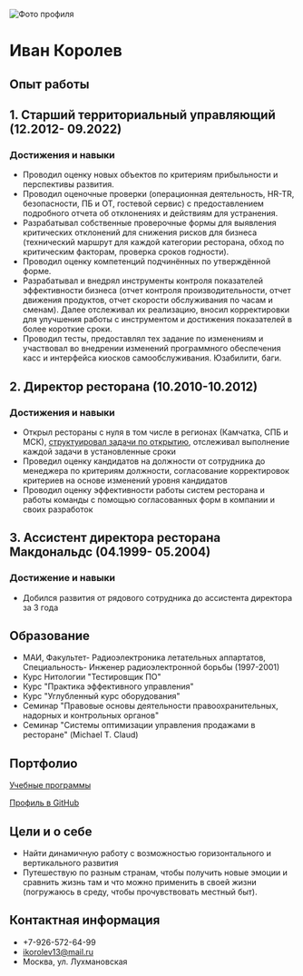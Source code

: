 ![Фото профиля](https://drive.google.com/file/d/1z_v2P-HnDcuFy31ww6oGg4JMLRxQ0Eu2/view?usp=sharing)
# Иван Королев

## Опыт работы

## 1. Старший территориальный управляющий (12.2012- 09.2022)
   ### Достижения и навыки
   - Проводил оценку новых объектов по критериям прибыльности и перспективы развития.
   - Проводил оценочные проверки (операционная деятельность, HR-TR, безопасности, ПБ и ОТ, гостевой сервис) с предоставлением подробного отчета об отклонениях и действиям для устранения.
   - Разрабатывал собственные проверочные формы для выявления критических отклонений для снижения рисков для бизнеса (технический маршрут для каждой категории ресторана, обход по критическим факторам, проверка сроков годности).
   - Проводил оценку компетенций подчинённых по утверждённой форме.
   - Разрабатывал и внедрял инструменты контроля показателей эффективности бизнеса (отчет контроля производительности, отчет движения продуктов, отчет скорости обслуживания по часам и сменам). Далее отслеживал их реализацию, вносил корректировки для улучшения работы с инструментом и достижения показателей в более короткие сроки.
   - Проводил тесты, предоставлял тех задание по изменениям и участвовал во внедрении изменений программного обеспечения касс и интерфейса киосков самообслуживания. Юзабилити, баги.
## 2. Директор ресторана (10.2010-10.2012)
   ### Достижения и навыки
   - Открыл рестораны с нуля в том числе в регионах (Камчатка, СПБ и МСК), [структуировал задачи по открытию](https://docs.google.com/spreadsheets/d/1cC2DslMPpgTzPAuZ6DUq9wpfdiW4smjw/edit?usp=sharing&ouid=112522059202731004097&rtpof=true&sd=true), отслеживал выполнение каждой задачи в установленные сроки
   - Проведил оценку кандидатов на должности от сотрудника до менеджера по критериям должности, согласование корректировок критериев на основе изменений уровня кандидатов
   - Проводил оценку эффективности работы систем ресторана и работы команды с помощью согласованных форм в компании и своих разработок
## 3. Ассистент директора ресторана Макдональдс (04.1999- 05.2004)
   ### Достижение и навыки
   - Добился развития от рядового сотрудника до ассистента директора за 3 года

## Образование
- МАИ, Факультет- Радиоэлектроника летательных аппартатов, Специальность- Инженер радиоэлектронной борьбы (1997-2001)
- Курс Нитологии "Тестировщик ПО"
- Курс "Практика эффективного управления"
- Курс "Углубленный курс оборудования"
- Семинар "Правовые основы деятельности правоохранительных, надорных и контрольных органов"
- Семинар "Системы оптимизации управления продажами в ресторане" (Michael T. Claud)

## Портфолио
[Учебные программы](https://github.com/IvanKorolev13/git-2-homeworks-revert--my_vers.git)

[Профиль в GitHub](https://github.com/IvanKorolev13)

## Цели и о себе
- Найти динамичную работу с возможностью горизонтального и вертикального развития
- Путешествую по разным странам, чтобы получить новые эмоции и сравнить жизнь там и что можно применить в своей жизни (погружаюсь в среду, чтобы прочувствовать местный быт). []()

## Контактная информация
- +7-926-572-64-99
- ikorolev13@mail.ru
- Москва, ул. Лухмановская